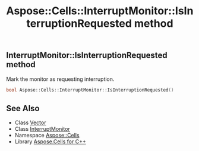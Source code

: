 ﻿---
title: Aspose::Cells::InterruptMonitor::IsInterruptionRequested method
linktitle: IsInterruptionRequested
second_title: Aspose.Cells for C++ API Reference
description: 'Aspose::Cells::InterruptMonitor::IsInterruptionRequested method. Mark the monitor as requesting interruption in C++.'
type: docs
weight: 600
url: /cpp/aspose.cells/interruptmonitor/isinterruptionrequested/
---
## InterruptMonitor::IsInterruptionRequested method


Mark the monitor as requesting interruption.

```cpp
bool Aspose::Cells::InterruptMonitor::IsInterruptionRequested()
```

## See Also

* Class [Vector](../../vector/)
* Class [InterruptMonitor](../)
* Namespace [Aspose::Cells](../../)
* Library [Aspose.Cells for C++](../../../)
